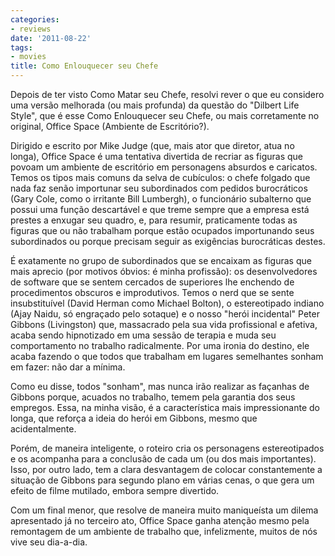 ```yaml
---
categories:
- reviews
date: '2011-08-22'
tags:
- movies
title: Como Enlouquecer seu Chefe
---
```


Depois de ter visto Como Matar seu Chefe, resolvi rever o que eu considero uma versão melhorada (ou mais profunda) da questão do "Dilbert Life Style", que é esse Como Enlouquecer seu Chefe, ou mais corretamente no original, Office Space (Ambiente de Escritório?).

Dirigido e escrito por Mike Judge (que, mais ator que diretor, atua no longa), Office Space é uma tentativa divertida de recriar as figuras que povoam um ambiente de escritório em personagens absurdos e caricatos. Temos os tipos mais comuns da selva de cubículos: o chefe folgado que nada faz senão importunar seu subordinados com pedidos burocráticos (Gary Cole, como o irritante Bill Lumbergh), o funcionário subalterno que possui uma função descartável e que treme sempre que a empresa está prestes a enxugar seu quadro, e, para resumir, praticamente todas as figuras que ou não trabalham porque estão ocupados importunando seus subordinados ou porque precisam seguir as exigências burocráticas destes.

É exatamente no grupo de subordinados que se encaixam as figuras que mais aprecio (por motivos óbvios: é minha profissão): os desenvolvedores de software que se sentem cercados de superiores lhe enchendo de procedimentos obscuros e improdutivos. Temos o nerd que se sente insubstituível (David Herman como Michael Bolton), o estereotipado indiano (Ajay Naidu, só engraçado pelo sotaque) e o nosso "herói incidental" Peter Gibbons (Livingston) que, massacrado pela sua vida profissional e afetiva, acaba sendo hipnotizado em uma sessão de terapia e muda seu comportamento no trabalho radicalmente. Por uma ironia do destino, ele acaba fazendo o que todos que trabalham em lugares semelhantes sonham em fazer: não dar a mínima.

Como eu disse, todos "sonham", mas nunca irão realizar as façanhas de Gibbons porque, acuados no trabalho, temem pela garantia dos seus empregos. Essa, na minha visão, é a característica mais impressionante do longa, que reforça a ideia do herói em Gibbons, mesmo que acidentalmente.

Porém, de maneira inteligente, o roteiro cria os personagens estereotipados e os acompanha para a conclusão de cada um (ou dos mais importantes). Isso, por outro lado, tem a clara desvantagem de colocar constantemente a situação de Gibbons para segundo plano em várias cenas, o que gera um efeito de filme mutilado, embora sempre divertido.

Com um final menor, que resolve de maneira muito maniqueísta um dilema apresentado já no terceiro ato, Office Space ganha atenção mesmo pela remontagem de um ambiente de trabalho que, infelizmente, muitos de nós vive seu dia-a-dia.